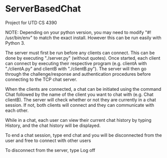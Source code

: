 # ServerBasedChat

Project for UTD CS 4390

NOTE: Depending on your python version, you may need to modify "#! /usr/bin/env" to match the exact install. However this can be run easily with Python 3.

The server must first be run before any clients can connect. This can be done by executing "./server.py" (without quotes).
Once started, each client can connect by executing their respective program (e.g. clientA with "./clientA.py" and clientB with "./clientB.py"). The server will then go through the challenge/response and authentication procedures before connecting to the TCP chat server.

When the clients are connected, a chat can be initiated using the command Chat followed by the name of the client you want to chat with (e.g. Chat clientB). The server will check whether or not they are currently in a chat session.
If not, both clients will connect and they can communicate with each other. 

While in a chat, each user can view their current chat history by typing History, and the chat history will be displayed. 

To end a chat session, type end chat and you will be disconnected from the user and free to connect with other users

To disconnect from the server, type Log off
